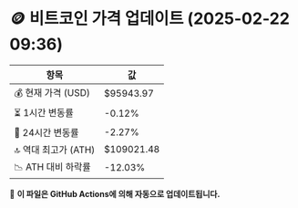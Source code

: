 # 🪙 비트코인 가격 업데이트 (2025-02-22 09:36)

| 항목                | 값 |
|--------------------|----------------|
| 💰 현재 가격 (USD) | $95943.97 |
| ⏳ 1시간 변동률    | -0.12% |
| 📆 24시간 변동률   | -2.27% |
| 🔝 역대 최고가 (ATH) | $109021.48 |
| 📉 ATH 대비 하락률 | -12.03% |

🔄 **이 파일은 GitHub Actions에 의해 자동으로 업데이트됩니다.**
